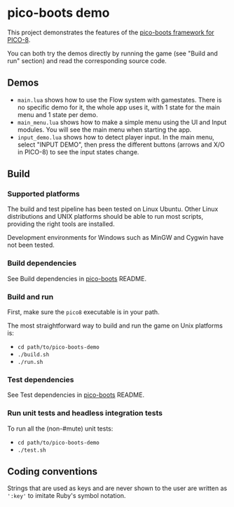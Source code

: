 # pico-boots demo

This project demonstrates the features of the [pico-boots framework for PICO-8](https://github.com/hsandt/pico-boots).

You can both try the demos directly by running the game (see "Build and run" section) and read the corresponding source code.

## Demos

* `main.lua` shows how to use the Flow system with gamestates. There is no specific demo for it, the whole app uses it, with 1 state for the main menu and 1 state per demo.
* `main_menu.lua` shows how to make a simple menu using the UI and Input modules. You will see the main menu when starting the app.
* `input_demo.lua` shows how to detect player input. In the main menu, select "INPUT DEMO", then press the different buttons (arrows and X/O in PICO-8) to see the input states change.

## Build

### Supported platforms

The build and test pipeline has been tested on Linux Ubuntu. Other Linux distributions and UNIX platforms should be able to run most scripts, providing the right tools are installed.

Development environments for Windows such as MinGW and Cygwin have not been tested.

### Build dependencies

See Build dependencies in [pico-boots](https://github.com/hsandt/pico-boots) README.

### Build and run

First, make sure the `pico8` executable is in your path.

The most straightforward way to build and run the game on Unix platforms is:

* `cd path/to/pico-boots-demo`
* `./build.sh`
* `./run.sh`

### Test dependencies

See Test dependencies in [pico-boots](https://github.com/hsandt/pico-boots) README.

### Run unit tests and headless integration tests

To run all the (non-#mute) unit tests:

* `cd path/to/pico-boots-demo`
* `./test.sh`

## Coding conventions

Strings that are used as keys and are never shown to the user are written as `':key'` to imitate Ruby's symbol notation.
